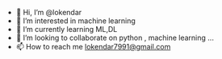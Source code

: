 - 👋 Hi, I’m @lokendar
- 👀 I’m interested in machine learning
- 🌱 I’m currently learning ML,DL
- 💞️ I’m looking to collaborate on python , machine learning ...
- 📫 How to reach me lokendar7991@gmail.com

<!---
lokendar97/lokendar97 is a ✨ special ✨ repository because its `README.md` (this file) appears on your GitHub profile.
You can click the Preview link to take a look at your changes.
--->
